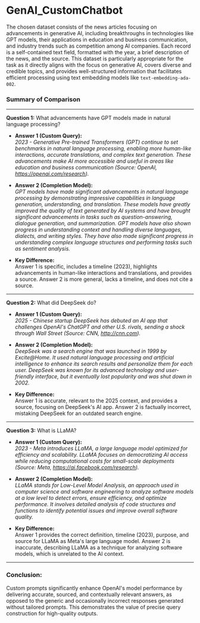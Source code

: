 # GenAI_CustomChatbot

The chosen dataset consists of the news articles focusing on advancements in generative AI, including breakthroughs in technologies like GPT models, their applications in education and business communication, and industry trends such as competition among AI companies. Each record is a self-contained text field, formatted with the year, a brief description of the news, and the source. This dataset is particularly appropriate for the task as it directly aligns with the focus on generative AI, covers diverse and credible topics, and provides well-structured information that facilitates efficient processing using text embedding models like `text-embedding-ada-002`.

### Summary of Comparison  

---

**Question 1:** What advancements have GPT models made in natural language processing?  
- **Answer 1 (Custom Query):**  
  *2023 - Generative Pre-trained Transformers (GPT) continue to set benchmarks in natural language processing, enabling more human-like interactions, accurate translations, and complex text generation. These advancements make AI more accessible and useful in areas like education and business communication (Source: OpenAI, https://openai.com/research).*  

- **Answer 2 (Completion Model):**  
  *GPT models have made significant advancements in natural language processing by demonstrating impressive capabilities in language generation, understanding, and translation. These models have greatly improved the quality of text generated by AI systems and have brought significant advancements in tasks such as question-answering, dialogue generation, and summarization. GPT models have also shown progress in understanding context and handling diverse languages, dialects, and writing styles. They have also made significant progress in understanding complex language structures and performing tasks such as sentiment analysis.*  

- **Key Difference:**  
Answer 1 is specific, includes a timeline (2023), highlights advancements in human-like interactions and translations, and provides a source. Answer 2 is more general, lacks a timeline, and does not cite a source.  

---

**Question 2:** What did DeepSeek do?  
- **Answer 1 (Custom Query):**  
  *2025 - Chinese startup DeepSeek has debuted an AI app that challenges OpenAI's ChatGPT and other U.S. rivals, sending a shock through Wall Street (Source: CNN, http://cnn.com).*  

- **Answer 2 (Completion Model):**  
  *DeepSeek was a search engine that was launched in 1999 by Excite@Home. It used natural language processing and artificial intelligence to enhance its search results and personalize them for each user. DeepSeek was known for its advanced technology and user-friendly interface, but it eventually lost popularity and was shut down in 2002.*  

- **Key Difference:**  
Answer 1 is accurate, relevant to the 2025 context, and provides a source, focusing on DeepSeek's AI app. Answer 2 is factually incorrect, mistaking DeepSeek for an outdated search engine.  

---

**Question 3:** What is LLaMA?  
- **Answer 1 (Custom Query):**  
  *2023 - Meta introduces LLaMA, a large language model optimized for efficiency and scalability. LLaMA focuses on democratizing AI access while reducing computational costs for small-scale deployments (Source: Meta, https://ai.facebook.com/research).*  

- **Answer 2 (Completion Model):**  
  *LLaMA stands for Low-Level Model Analysis, an approach used in computer science and software engineering to analyze software models at a low level to detect errors, ensure efficiency, and optimize performance. It involves detailed analysis of code structures and functions to identify potential issues and improve overall software quality.*  

- **Key Difference:**  
Answer 1 provides the correct definition, timeline (2023), purpose, and source for LLaMA as Meta's large language model. Answer 2 is inaccurate, describing LLaMA as a technique for analyzing software models, which is unrelated to the AI context.  

---

### Conclusion:  
Custom prompts significantly enhance OpenAI's model performance by delivering accurate, sourced, and contextually relevant answers, as opposed to the generic and occasionally incorrect responses generated without tailored prompts. This demonstrates the value of precise query construction for high-quality outputs.
